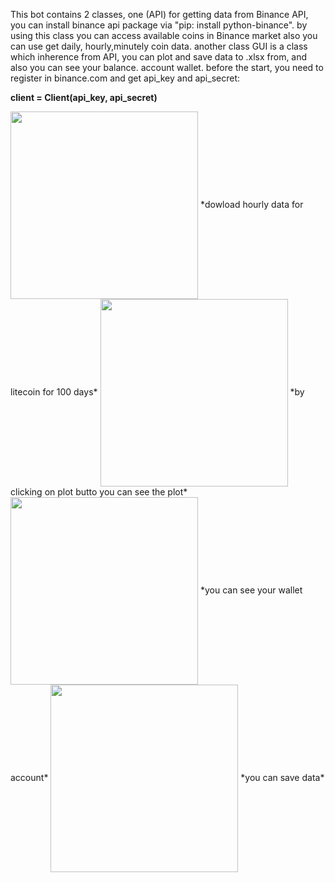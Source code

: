 This bot contains 2 classes, one (API) for getting data from Binance API, you can install binance api package via "pip: install python-binance".
by using this class you can access available coins in Binance market also you can use get daily, hourly,minutely coin data.
another class GUI is a class which inherence from API, you can plot and save data to .xlsx from, and also you can see your balance.
account wallet. 
before the start, you need to register in binance.com and get api_key and api_secret:

**client = Client(api_key, api_secret)**


<img src="https://user-images.githubusercontent.com/54494078/126708454-b060d01a-3d3f-45b6-af63-552eeb09eda4.PNG" width="300" height="300" align = 'center' >
*dowload hourly data for litecoin for 100 days*


<img src="https://user-images.githubusercontent.com/54494078/126708485-7ead0442-3d36-40ed-98d4-cc04bac56421.png" width="300" height="300"  align = 'center'>
*by clicking on plot butto you can see the plot*

<img src="https://user-images.githubusercontent.com/54494078/126708476-83869867-31a5-4ab2-b30e-e00c137ecfc0.PNG" width="300" height="300" align = 'center'>
*you can see your wallet account*

<img src="https://user-images.githubusercontent.com/54494078/126708489-c89e52b9-8dd8-4d3d-af7f-0b4291896f14.PNG" width="300" height="300" align = 'center'>
*you can save data*
